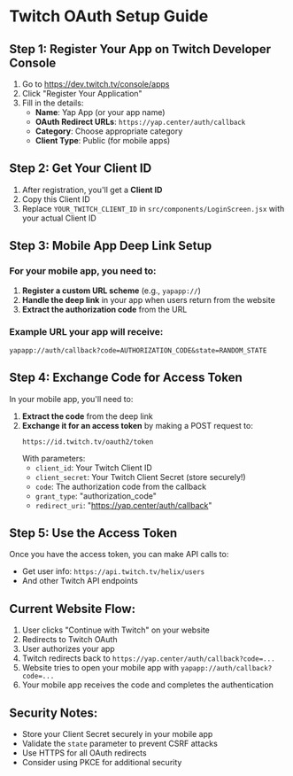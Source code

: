 # Twitch OAuth Setup Guide

## Step 1: Register Your App on Twitch Developer Console

1. Go to https://dev.twitch.tv/console/apps
2. Click "Register Your Application"
3. Fill in the details:
   - **Name**: Yap App (or your app name)
   - **OAuth Redirect URLs**: `https://yap.center/auth/callback`
   - **Category**: Choose appropriate category
   - **Client Type**: Public (for mobile apps)

## Step 2: Get Your Client ID

1. After registration, you'll get a **Client ID**
2. Copy this Client ID
3. Replace `YOUR_TWITCH_CLIENT_ID` in `src/components/LoginScreen.jsx` with your actual Client ID

## Step 3: Mobile App Deep Link Setup

### For your mobile app, you need to:

1. **Register a custom URL scheme** (e.g., `yapapp://`)
2. **Handle the deep link** in your app when users return from the website
3. **Extract the authorization code** from the URL

### Example URL your app will receive:
```
yapapp://auth/callback?code=AUTHORIZATION_CODE&state=RANDOM_STATE
```

## Step 4: Exchange Code for Access Token

In your mobile app, you'll need to:

1. **Extract the code** from the deep link
2. **Exchange it for an access token** by making a POST request to:
   ```
   https://id.twitch.tv/oauth2/token
   ```
   With parameters:
   - `client_id`: Your Twitch Client ID
   - `client_secret`: Your Twitch Client Secret (store securely!)
   - `code`: The authorization code from the callback
   - `grant_type`: "authorization_code"
   - `redirect_uri`: "https://yap.center/auth/callback"

## Step 5: Use the Access Token

Once you have the access token, you can make API calls to:
- Get user info: `https://api.twitch.tv/helix/users`
- And other Twitch API endpoints

## Current Website Flow:

1. User clicks "Continue with Twitch" on your website
2. Redirects to Twitch OAuth
3. User authorizes your app
4. Twitch redirects back to `https://yap.center/auth/callback?code=...`
5. Website tries to open your mobile app with `yapapp://auth/callback?code=...`
6. Your mobile app receives the code and completes the authentication

## Security Notes:

- Store your Client Secret securely in your mobile app
- Validate the `state` parameter to prevent CSRF attacks
- Use HTTPS for all OAuth redirects
- Consider using PKCE for additional security
